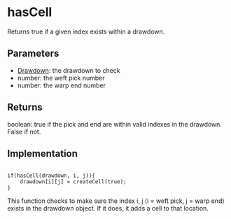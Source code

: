 # hasCell
Returns true if a given index exists within a drawdown. 


## Parameters
- [Drawdown](drawdown): the drawdown to check 
- number: the weft pick number
- number: the warp end number


## Returns
boolean: true if the pick and end are within valid indexes in the drawdown. False if not.  


## Implementation

```

if(hasCell(drawdown, i, j)){
    drawdown[i][j] = createCell(true);
}

```

This function checks to make sure the index i, j (i = weft pick, j = warp end) exists in the drawdown object. If it does, it adds a cell to that location. 


